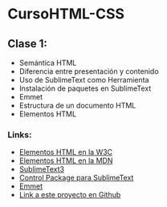 # CursoHTML-CSS
## Clase 1:
- Semántica HTML
- Diferencia entre presentación y contenido
- Uso de SublimeText como Herramienta
- Instalación de paquetes en SublimeText
- Emmet
- Estructura de un documento HTML
- Elementos HTML

### Links:
- [Elementos HTML en la W3C](http://www.w3.org/wiki/HTML_/_Elementos)
- [Elementos HTML en la MDN](https://developer.mozilla.org/es/docs/Web/HTML/Elemento)
- [SublimeText3](http://www.sublimetext.com/3)
- [Control Package para SublimeText](https://packagecontrol.io/installation)
- [Emmet](http://emmet.io/)
- [Link a este proyecto en Github](https://github.com/Wakkos/CursoHTML-CSS)

